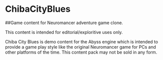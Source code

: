 # ChibaCityBlues
##Game content for Neuromancer adventure game clone.

This content is intended for editorial/exploritive uses only.

Chiba City Blues is demo content for the Abyss engine which is intended to provide a game play style like the original Neuromancer game for PCs and other platforms of the time.  This content pack may not be sold in any form.
